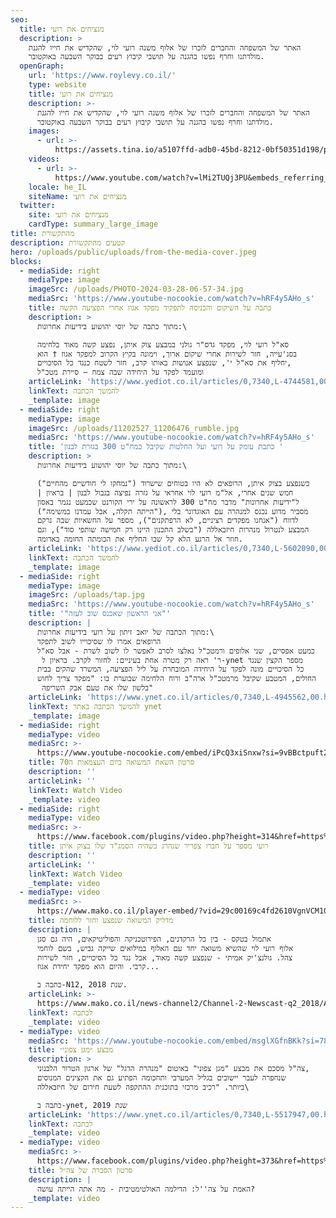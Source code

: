 ```yaml
---
seo:
  title: מנציחים את רועי
  description: >
    האתר של המשפחה והחברים לזכרו של אלוף משנה רועי לוי, שהקדיש את חייו להגנת
    מולדתנו וחרף נפשו בהגנה על תושבי קיבוץ רעים בבוקר השבעה באוקטובר.
  openGraph:
    url: 'https://www.roylevy.co.il/'
    type: website
    title: מנציחים את רועי
    description: >-
      האתר של המשפחה והחברים לזכרו של אלוף משנה רועי לוי, שהקדיש את חייו להגנת
      מולדתנו וחרף נפשו בהגנה על תושבי קיבוץ רעים בבוקר השבעה באוקטובר.
    images:
      - url: >-
          https://assets.tina.io/a5107ffd-adb0-45bd-8212-0bf50351d198/public/uploads/home-cover.jpeg
    videos:
      - url: >-
          https://www.youtube.com/watch?v=lMi2TUQj3PU&embeds_referring_euri=https%3A%2F%2Fwww.roylevy.co.il%2F
    locale: he_IL
    siteName: מנציחים את רועי
  twitter:
    site: מנציחים את רועי
    cardType: summary_large_image
title: מהתקשורת
description: קטעים מהתקשורת
hero: /uploads/public/uploads/from-the-media-cover.jpeg
blocks:
  - mediaSide: right
    mediaType: image
    imageSrc: /uploads/PHOTO-2024-03-28-06-57-34.jpg
    mediaSrc: 'https://www.youtube-nocookie.com/watch?v=hRF4y5AHo_s'
    title: כתבה על השיקום והכניסה לתפקיד מפקד אגוז אחרי הפציעה הקשה
    description: >
      מתוך כתבה של יוסי יהושוע בידיעות אחרונות:\

      סא"ל רועי לוי, מפקד גדס"ר גולני במבצע צוק איתן, נפצע קשה מאוד בלחימה
      בסג'עייה, חזר לשירות אחרי שיקום ארוך, וימונה בקיץ הקרוב למפקד אגוז † הוא
      יחליף את סא"ל י', שנפצע אנושות באותו קרב, חזר לשטח כנגד כל הסיכויים,
      ומועמד לפקד על היחידה שבה צמח — סיירת מטכ"ל
    articleLink: 'https://www.yediot.co.il/articles/0,7340,L-4744581,00.html'
    linkText: להמשך הכתבה
    _template: image
  - mediaSide: right
    mediaType: image
    imageSrc: /uploads/11202527_11206476_rumble.jpg
    mediaSrc: 'https://www.youtube-nocookie.com/watch?v=hRF4y5AHo_s'
    title: 'כתבת עומק על רועי ועל החלטות שקיבל כמח"ט 300 בגזרת לבנון '
    description: >
      מתוך כתבה של יוסי יהושוע בידיעות אחרונות:\

      כשנפצע בצוק איתן, הרופאים לא היו בטוחים שישרוד ("נמחקו לי חודשיים מהחיים")
      | חמש שנים אחרי, אל"מ רועי לוי אחראי על גזרה נפיצה בגבול לבנון | בראיון
      ל"ידיעות אחרונות" מדבר מח"ט 300 לראשונה על ירי הקורנט שכמעט נגמר באסון
      ("הייתה תקלה, אבל עמדנו במשימה"), מסביר מדוע נכנס למנהרה עם האוגדונר בלי
      לדווח ("אנחנו מפקדים רציניים, לא הרפתקנים"), מספר על החשאיות שבה נרקם
      המבצע לנטרול מנהרות חיזבאללה ("בשלב התכנון היינו רק חמישה שותפי סוד"), וגם
      חוזר אל הרגע הלא קל שבו החליף את הכומתה החומה באדומה.
    articleLink: 'https://www.yediot.co.il/articles/0,7340,L-5602090,00.html'
    linkText: להמשך הכתבה
    _template: image
  - mediaSide: right
    mediaType: image
    imageSrc: /uploads/tap.jpg
    mediaSrc: 'https://www.youtube-nocookie.com/watch?v=hRF4y5AHo_s'
    title: '"אני הראשון שאכנס שוב לעזה"'
    description: |
      מתוך הכתבה של יואב זיתון על רועי בידיעות אחרונות:\
      הרופאים אמרו לו שסיכוייו לשוב לתפקד 
      כמעט אפסיים, שני אלופים ורמטכ"ל נאלצו לסרב לאפשר לו לשוב לשרת - אבל סא"ל
       ר' ראה רק מטרה אחת בעיניים: לחזור לקרב. בראיון ל-ynet מספר הקצין שנגד 
      כל הסיכויים מונה לפקד על היחידה המובחרת על ליל הפציעה, המשרד שהקים בבית 
      החולים, המטבע שקיבל מרמטכ"ל ארה"ב ורוח הלחימה שבוערת בו: "מפקד צריך לחוש
       בלשון שלו את טעם אבק השריפה"
    articleLink: 'https://www.ynet.co.il/articles/0,7340,L-4945562,00.html'
    linkText: להמשך הכתבה באתר ynet
    _template: image
  - mediaSide: right
    mediaType: video
    mediaSrc: >-
      https://www.youtube-nocookie.com/embed/iPcQ3xiSnxw?si=9vBBctpuft2aZeJc&amp;start=35
    title: סרטון השאת המשואה ביום העצמאות ה70
    description: ''
    articleLink: ''
    linkText: Watch Video
    _template: video
  - mediaSide: right
    mediaType: video
    mediaSrc: >-
      https://www.facebook.com/plugins/video.php?height=314&href=https%3A%2F%2Fwww.facebook.com%2F289967371373036%2Fvideos%2F587886274914476%2F&show_text=false&width=560&t=82
    title: רועי מספר על חברו צפריר שנהרג כשהיה הסמג"ד שלו בצוק איתן
    description: ''
    articleLink: ''
    linkText: Watch Video
    _template: video
  - mediaType: video
    mediaSrc: >-
      https://www.mako.co.il/player-embed/?vid=29c00169c4fd2610VgnVCM100000290c10acRCRD&cid=512beeb309282610VgnVCM100000290c10acRCRD&galleryCid=e0e00169c4fd2610VgnVCM100000290c10acRCRD
    title: מדליק המשואה שנפצע וחזר ללוחמה
    description: |
      אתמול בטקס - בין כל הרקדנים, הפירוטכניקה והפוליטיקאים, היה גם סגן
      אלוף רועי לוי שהשיא משואה יחד עם האלוף במילואים שייקה גביש, בשם לוחמי
      צהל. גולנצ'יק אמיתי - שנפצע קשה מאוד, אבל נגד כל הסיכויים, חזר לשירות
      קרבי. והיום הוא מפקד יחידת אגוז...

      כתבה ב-N12, שנת 2018.
    articleLink: >-
      https://www.mako.co.il/news-channel2/Channel-2-Newscast-q2_2018/Article-e0e00169c4fd261004.htm
    linkText: לכתבה
    _template: video
  - mediaType: video
    mediaSrc: 'https://www.youtube-nocookie.com/embed/msglXGfnBKk?si=78-6fA2B_AeIjwvS'
    title: מבצע ״מגן צפוני״
    description: >
      צה"ל מסכם את מבצע "מגן צפוני" באיטום "מנהרת הדגל" של ארגון הטרור הלבנוני,
      שנחפרה לעבר יישובים בגליל המערבי ותחכומה הפתיע גם את הקצינים המנוסים
      ביותר. "רכיב מרכזי בתוכנית ההתקפה לשעת חירום של חיזבאללה\

      כתבה ב-ynet, שנת 2019
    articleLink: 'https://www.ynet.co.il/articles/0,7340,L-5517947,00.html'
    linkText: לכתבה
    _template: video
  - mediaType: video
    mediaSrc: >-
      https://www.facebook.com/plugins/video.php?height=373&href=https%3A%2F%2Fwww.facebook.com%2Fosnat.nameri%2Fvideos%2F839543856056882%2F&show_text=false&width=560&t=0
    title: סרטון הסברה של צה״ל
    description: |
      האמת על צה''ל: הדילמה האולטימטיבית - מה אתה הייתה עושה?
    _template: video
---
```



